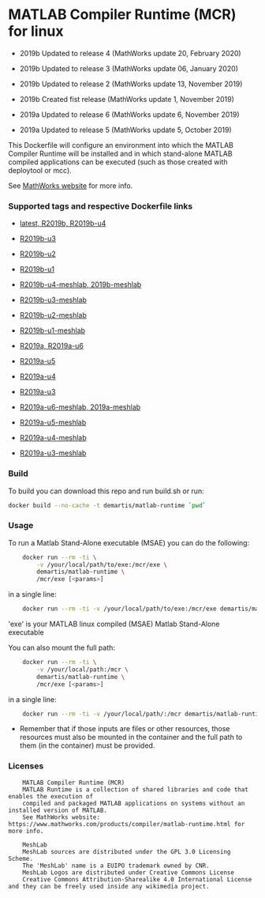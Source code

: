 MATLAB Compiler Runtime (MCR) for linux
=============================

- 2019b Updated to release 4 (MathWorks update 20, February 2020)
- 2019b Updated to release 3 (MathWorks update 06, January 2020)
- 2019b Updated to release 2 (MathWorks update 13, November 2019)
- 2019b Created fist release (MathWorks update 1, November 2019)

- 2019a Updated to release 6 (MathWorks update 6, November 2019)
- 2019a Updated to release 5 (MathWorks update 5, October 2019)



This Dockerfile will configure an environment into which the MATLAB Compiler Runtime will be installed and in which 
stand-alone MATLAB compiled applications can be executed (such as those created with deploytool or mcc).

See [MathWorks website](https://www.mathworks.com/products/compiler/matlab-runtime.html) for more info.

### Supported tags and respective Dockerfile links

- [latest, R2019b, R2019b-u4](https://github.com/demartis/matlab_runtime_docker/blob/master/R2019b-u4/Dockerfile)
- [R2019b-u3](https://github.com/demartis/matlab_runtime_docker/blob/master/R2019b-u3/Dockerfile)
- [R2019b-u2](https://github.com/demartis/matlab_runtime_docker/blob/master/R2019b-u2/Dockerfile)
- [R2019b-u1](https://github.com/demartis/matlab_runtime_docker/blob/master/R2019b-u1/Dockerfile)

- [R2019b-u4-meshlab, 2019b-meshlab](https://github.com/demartis/matlab_runtime_docker/blob/master/R2019b-u4-meshlab/Dockerfile)
- [R2019b-u3-meshlab](https://github.com/demartis/matlab_runtime_docker/blob/master/R2019b-u3-meshlab/Dockerfile)
- [R2019b-u2-meshlab](https://github.com/demartis/matlab_runtime_docker/blob/master/R2019b-u2-meshlab/Dockerfile)
- [R2019b-u1-meshlab](https://github.com/demartis/matlab_runtime_docker/blob/master/R2019b-u1-meshlab/Dockerfile)

- [R2019a, R2019a-u6](https://github.com/demartis/matlab_runtime_docker/blob/master/R2019a-u6/Dockerfile)
- [R2019a-u5](https://github.com/demartis/matlab_runtime_docker/blob/master/R2019a-u5/Dockerfile)
- [R2019a-u4](https://github.com/demartis/matlab_runtime_docker/blob/master/R2019a-u4/Dockerfile)
- [R2019a-u3](https://github.com/demartis/matlab_runtime_docker/blob/master/R2019a-u3/Dockerfile)

- [R2019a-u6-meshlab, 2019a-meshlab](https://github.com/demartis/matlab_runtime_docker/blob/master/R2019a-u6-meshlab/Dockerfile)
- [R2019a-u5-meshlab](https://github.com/demartis/matlab_runtime_docker/blob/master/R2019a-u5-meshlab/Dockerfile)
- [R2019a-u4-meshlab](https://github.com/demartis/matlab_runtime_docker/blob/master/R2019a-u4-meshlab/Dockerfile)
- [R2019a-u3-meshlab](https://github.com/demartis/matlab_runtime_docker/blob/master/R2019a-u3-meshlab/Dockerfile)



### Build
To build you can download this repo and run build.sh or run:
```bash
docker build --no-cache -t demartis/matlab-runtime `pwd`
```

### Usage
To run a Matlab Stand-Alone executable (MSAE) you can do the following:
```bash
    docker run --rm -ti \
        -v /your/local/path/to/exe:/mcr/exe \
        demartis/matlab-runtime \
        /mcr/exe [<params>]
```
in a single line:
```bash
    docker run --rm -ti -v /your/local/path/to/exe:/mcr/exe demartis/matlab-runtime /mcr/exe [<params>] 
```
'exe' is your MATLAB linux compiled (MSAE) Matlab Stand-Alone executable

You can also mount the full path:
```bash
    docker run --rm -ti \
        -v /your/local/path:/mcr \
        demartis/matlab-runtime \
        /mcr/exe [<params>]
```
in a single line:
```bash
    docker run --rm -ti -v /your/local/path/:/mcr demartis/matlab-runtime /mcr/exe [<params>] 
``` 
- Remember that if those inputs are files or other resources, those resources must also be mounted in the container 
and the full path to them (in the container) must be provided.


### Licenses


```
    MATLAB Compiler Runtime (MCR)
    MATLAB Runtime is a collection of shared libraries and code that enables the execution of 
    compiled and packaged MATLAB applications on systems without an installed version of MATLAB.
    See MathWorks website: https://www.mathworks.com/products/compiler/matlab-runtime.html for more info.

    MeshLab
    MeshLab sources are distributed under the GPL 3.0 Licensing Scheme.
    The 'MeshLab' name is a EUIPO trademark owned by CNR.
    MeshLab Logos are distributed under Creative Commons License
    Creative Commons Attribution-Sharealike 4.0 International License and they can be freely used inside any wikimedia project.

```
   
